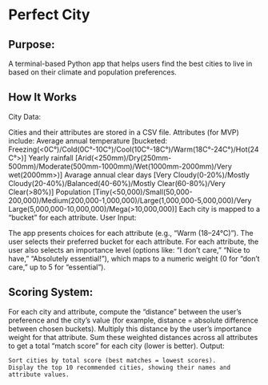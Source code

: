 # Perfect City

## Purpose:
A terminal-based Python app that helps users find the best cities to live in based on their climate and population preferences.

## How It Works
City Data:

Cities and their attributes are stored in a CSV file.
Attributes (for MVP) include:
Average annual temperature [bucketed: Freezing(<0C°)/Cold(0C°-10C°)/Cool(10C°-18C°)/Warm(18C°-24C°)/Hot(24C°>)]
Yearly rainfall [Arid(<250mm)/Dry(250mm-500mm)/Moderate(500mm-1000mm)/Wet(1000mm-2000mm)/Very wet(2000mm>)]
Avarage annual clear days [Very Cloudy(0-20%)/Mostly Cloudy(20-40%)/Balanced(40-60%)/Mostly Clear(60-80%)/Very Clear(>80%)]
Population [Tiny(<50,000)/Small(50,000-200,000)/Medium(200,000-1,000,000)/Large(1,000,000-5,000,000)/Very Large(5,000,000-10,000,000)/Mega(>10,000,000)]
Each city is mapped to a “bucket” for each attribute.
User Input:

The app presents choices for each attribute (e.g., “Warm (18–24°C)”).
The user selects their preferred bucket for each attribute.
For each attribute, the user also selects an importance level (options like: “I don’t care,” “Nice to have,” “Absolutely essential!”), which maps to a numeric weight (0 for “don’t care,” up to 5 for “essential”).

## Scoring System:

For each city and attribute, compute the “distance” between the user’s preference and the city’s value (for example, distance = absolute difference between chosen buckets).
Multiply this distance by the user’s importance weight for that attribute.
Sum these weighted distances across all attributes to get a total “match score” for each city (lower is better).
Output:

    Sort cities by total score (best matches = lowest scores).
    Display the top 10 recommended cities, showing their names and attribute values.
    